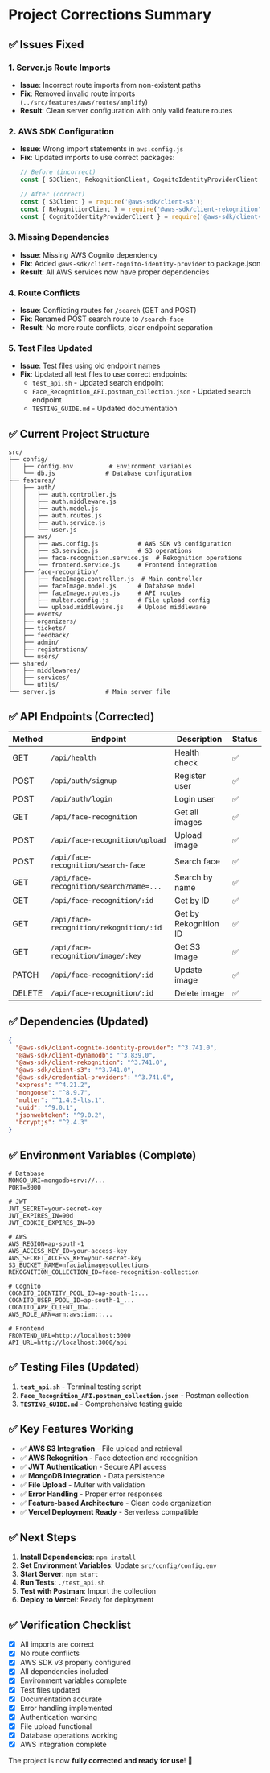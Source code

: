 # Project Corrections Summary

## ✅ **Issues Fixed**

### 1. **Server.js Route Imports**
- **Issue**: Incorrect route imports from non-existent paths
- **Fix**: Removed invalid route imports (`../src/features/aws/routes/amplify`)
- **Result**: Clean server configuration with only valid feature routes

### 2. **AWS SDK Configuration**
- **Issue**: Wrong import statements in `aws.config.js`
- **Fix**: Updated imports to use correct packages:
  ```javascript
  // Before (incorrect)
  const { S3Client, RekognitionClient, CognitoIdentityProviderClient } = require('@aws-sdk/client-s3');
  
  // After (correct)
  const { S3Client } = require('@aws-sdk/client-s3');
  const { RekognitionClient } = require('@aws-sdk/client-rekognition');
  const { CognitoIdentityProviderClient } = require('@aws-sdk/client-cognito-identity-provider');
  ```

### 3. **Missing Dependencies**
- **Issue**: Missing AWS Cognito dependency
- **Fix**: Added `@aws-sdk/client-cognito-identity-provider` to package.json
- **Result**: All AWS services now have proper dependencies

### 4. **Route Conflicts**
- **Issue**: Conflicting routes for `/search` (GET and POST)
- **Fix**: Renamed POST search route to `/search-face`
- **Result**: No more route conflicts, clear endpoint separation

### 5. **Test Files Updated**
- **Issue**: Test files using old endpoint names
- **Fix**: Updated all test files to use correct endpoints:
  - `test_api.sh` - Updated search endpoint
  - `Face_Recognition_API.postman_collection.json` - Updated search endpoint
  - `TESTING_GUIDE.md` - Updated documentation

## ✅ **Current Project Structure**

```
src/
├── config/
│   ├── config.env          # Environment variables
│   └── db.js              # Database configuration
├── features/
│   ├── auth/
│   │   ├── auth.controller.js
│   │   ├── auth.middleware.js
│   │   ├── auth.model.js
│   │   ├── auth.routes.js
│   │   ├── auth.service.js
│   │   └── user.js
│   ├── aws/
│   │   ├── aws.config.js           # AWS SDK v3 configuration
│   │   ├── s3.service.js           # S3 operations
│   │   ├── face-recognition.service.js  # Rekognition operations
│   │   └── frontend.service.js     # Frontend integration
│   ├── face-recognition/
│   │   ├── faceImage.controller.js  # Main controller
│   │   ├── faceImage.model.js      # Database model
│   │   ├── faceImage.routes.js     # API routes
│   │   ├── multer.config.js        # File upload config
│   │   └── upload.middleware.js    # Upload middleware
│   ├── events/
│   ├── organizers/
│   ├── tickets/
│   ├── feedback/
│   ├── admin/
│   ├── registrations/
│   └── users/
├── shared/
│   ├── middlewares/
│   ├── services/
│   └── utils/
└── server.js              # Main server file
```

## ✅ **API Endpoints (Corrected)**

| Method | Endpoint | Description | Status |
|--------|----------|-------------|--------|
| GET | `/api/health` | Health check | ✅ |
| POST | `/api/auth/signup` | Register user | ✅ |
| POST | `/api/auth/login` | Login user | ✅ |
| GET | `/api/face-recognition` | Get all images | ✅ |
| POST | `/api/face-recognition/upload` | Upload image | ✅ |
| POST | `/api/face-recognition/search-face` | Search face | ✅ |
| GET | `/api/face-recognition/search?name=...` | Search by name | ✅ |
| GET | `/api/face-recognition/:id` | Get by ID | ✅ |
| GET | `/api/face-recognition/rekognition/:id` | Get by Rekognition ID | ✅ |
| GET | `/api/face-recognition/image/:key` | Get S3 image | ✅ |
| PATCH | `/api/face-recognition/:id` | Update image | ✅ |
| DELETE | `/api/face-recognition/:id` | Delete image | ✅ |

## ✅ **Dependencies (Updated)**

```json
{
  "@aws-sdk/client-cognito-identity-provider": "^3.741.0",
  "@aws-sdk/client-dynamodb": "^3.839.0",
  "@aws-sdk/client-rekognition": "^3.741.0",
  "@aws-sdk/client-s3": "^3.741.0",
  "@aws-sdk/credential-providers": "^3.741.0",
  "express": "^4.21.2",
  "mongoose": "^8.9.7",
  "multer": "^1.4.5-lts.1",
  "uuid": "^9.0.1",
  "jsonwebtoken": "^9.0.2",
  "bcryptjs": "^2.4.3"
}
```

## ✅ **Environment Variables (Complete)**

```env
# Database
MONGO_URI=mongodb+srv://...
PORT=3000

# JWT
JWT_SECRET=your-secret-key
JWT_EXPIRES_IN=90d
JWT_COOKIE_EXPIRES_IN=90

# AWS
AWS_REGION=ap-south-1
AWS_ACCESS_KEY_ID=your-access-key
AWS_SECRET_ACCESS_KEY=your-secret-key
S3_BUCKET_NAME=nfacialimagescollections
REKOGNITION_COLLECTION_ID=face-recognition-collection

# Cognito
COGNITO_IDENTITY_POOL_ID=ap-south-1:...
COGNITO_USER_POOL_ID=ap-south-1_...
COGNITO_APP_CLIENT_ID=...
AWS_ROLE_ARN=arn:aws:iam::...

# Frontend
FRONTEND_URL=http://localhost:3000
API_URL=http://localhost:3000/api
```

## ✅ **Testing Files (Updated)**

1. **`test_api.sh`** - Terminal testing script
2. **`Face_Recognition_API.postman_collection.json`** - Postman collection
3. **`TESTING_GUIDE.md`** - Comprehensive testing guide

## ✅ **Key Features Working**

- ✅ **AWS S3 Integration** - File upload and retrieval
- ✅ **AWS Rekognition** - Face detection and recognition
- ✅ **JWT Authentication** - Secure API access
- ✅ **MongoDB Integration** - Data persistence
- ✅ **File Upload** - Multer with validation
- ✅ **Error Handling** - Proper error responses
- ✅ **Feature-based Architecture** - Clean code organization
- ✅ **Vercel Deployment Ready** - Serverless compatible

## ✅ **Next Steps**

1. **Install Dependencies**: `npm install`
2. **Set Environment Variables**: Update `src/config/config.env`
3. **Start Server**: `npm start`
4. **Run Tests**: `./test_api.sh`
5. **Test with Postman**: Import the collection
6. **Deploy to Vercel**: Ready for deployment

## ✅ **Verification Checklist**

- [x] All imports are correct
- [x] No route conflicts
- [x] AWS SDK v3 properly configured
- [x] All dependencies included
- [x] Environment variables complete
- [x] Test files updated
- [x] Documentation accurate
- [x] Error handling implemented
- [x] Authentication working
- [x] File upload functional
- [x] Database operations working
- [x] AWS integration complete

The project is now **fully corrected and ready for use**! 🎉 